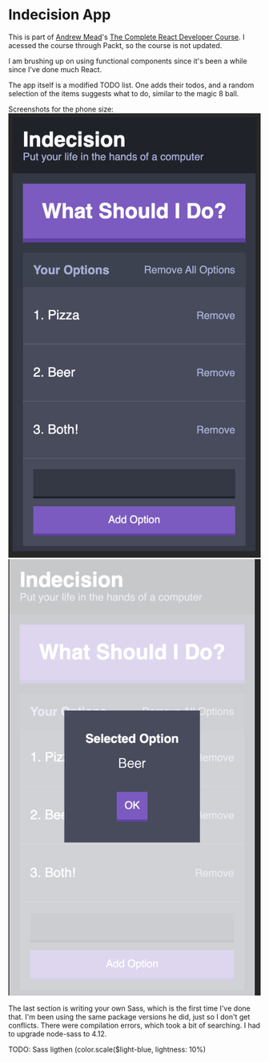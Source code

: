 # Indecision App

This is part of [Andrew Mead](https://mead.io/)'s [The Complete React Developer Course](https://www.udemy.com/course/react-2nd-edition/). I acessed the course through Packt, so the course is not updated.

I am brushing up on using functional components since it's been a while since I've done much React.

The app itself is a modified TODO list. One adds their todos, and a random selection of the items suggests what to do, similar to the magic 8 ball.

Screenshots for the phone size:
![TodoList](../public/images/Indecision_list.png)
![modal](../public/images/Indecision_modal.png)

The last section is writing your own Sass, which is the first time I've done that. I'm been using the same package versions he did, just so I don't get conflicts. There were compilation errors, which took a bit of searching. I had to upgrade node-sass to 4.12.

TODO:
Sass	ligthen (color.scale($light-blue, lightness: 10%)